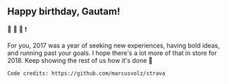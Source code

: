 ## Happy birthday, Gautam!


:running: :running_shirt_with_sash: :sunrise_over_mountains: :exclamation:

For you, 2017 was a year of seeking new experiences, having bold ideas, and running past your goals. I hope there's a lot more of that in store for 2018. Keep showing the rest of us how it's done :punch:



`Code credits: https://github.com/marcusvolz/strava`
